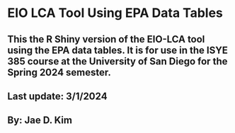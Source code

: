 # EIO LCA Tool Using EPA Data Tables

## This the R Shiny version of the EIO-LCA tool using the EPA data tables. It is for use in the ISYE 385 course at the University of San Diego for the Spring 2024 semester. 
## Last update: 3/1/2024
## By: Jae D. Kim
